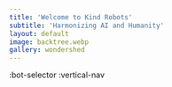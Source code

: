 ```yaml
---
title: 'Welcome to Kind Robots'
subtitle: 'Harmonizing AI and Humanity'
layout: default
image: backtree.webp
gallery: wondershed
---
```

:bot-selector
:vertical-nav